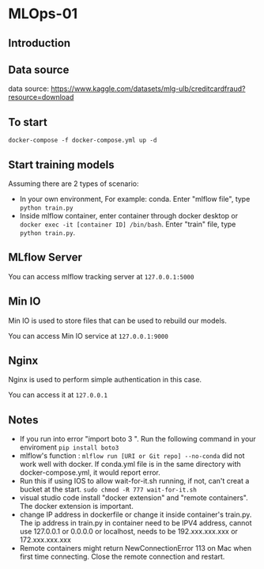 # MLOps-01

## Introduction

## Data source

data source: https://www.kaggle.com/datasets/mlg-ulb/creditcardfraud?resource=download

## To start 

`docker-compose -f docker-compose.yml up -d `

## Start training models

Assuming there are 2 types of scenario:
 - In your own environment, For example: conda. Enter "mlflow file", type `python train.py`
 - Inside mlflow container, enter container through docker desktop or `docker exec -it [container ID] /bin/bash`. Enter "train" file, type `python train.py`.

## MLflow Server

You can access mlflow tracking server at `127.0.0.1:5000`

## Min IO 

Min IO is used to store files that can be used to rebuild our models. 

You can access Min IO service at `127.0.0.1:9000`

## Nginx

Nginx is used to perform simple authentication in this case. 

You can access it at `127.0.0.1`
 
## Notes
 - If you run into error "import boto 3 ". Run the following command in your enviroment `pip install boto3`
 - mlflow's function : `mlflow run [URI or Git repo] --no-conda` did not work well with docker. If conda.yml file is in the same directory with docker-compose.yml, it would report error. 
- Run this if using IOS to allow wait-for-it.sh running, if not, can't creat a bucket at the start. `sudo chmod -R 777 wait-for-it.sh` 
- visual studio code install "docker extension" and "remote containers". The docker extension is important. 
- change IP address in dockerfile or change it inside container's train.py. The ip address in train.py in container need to be IPV4 address, cannot use 127.0.0.1 or 0.0.0.0 or localhost, needs to be 192.xxx.xxx.xxx or 172.xxx.xxx.xxx
- Remote containers might return NewConnectionError 113 on Mac when first time connecting. Close the remote connection and restart.
